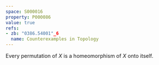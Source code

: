 ```yaml
---
space: S000016
property: P000086
value: true
refs:
- zb: "0386.54001"_6
  name: Counterexamples in Topology
---
```


Every permutation of $X$ is a homeomorphism of $X$ onto itself.
